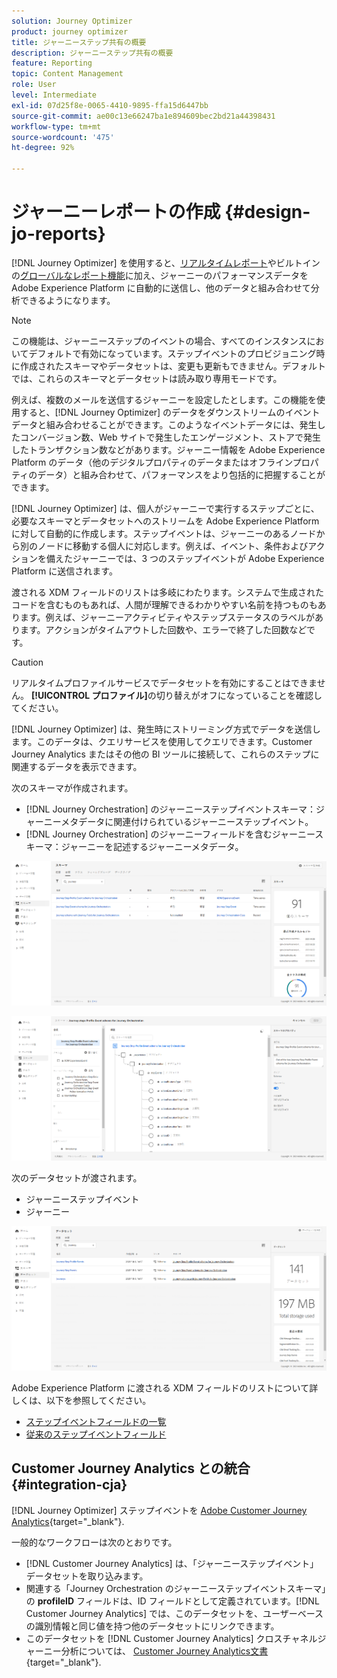 ```yaml
---
solution: Journey Optimizer
product: journey optimizer
title: ジャーニーステップ共有の概要
description: ジャーニーステップ共有の概要
feature: Reporting
topic: Content Management
role: User
level: Intermediate
exl-id: 07d25f8e-0065-4410-9895-ffa15d6447bb
source-git-commit: ae00c13e66247ba1e894609bec2bd21a44398431
workflow-type: tm+mt
source-wordcount: '475'
ht-degree: 92%

---
```


# ジャーニーレポートの作成 {#design-jo-reports}

[!DNL Journey Optimizer] を使用すると、[リアルタイムレポート](live-report.md)やビルトインの[グローバルなレポート機能](global-report.md)に加え、ジャーニーのパフォーマンスデータを Adobe Experience Platform に自動的に送信し、他のデータと組み合わせて分析できるようになります。


>[!NOTE]
>
>この機能は、ジャーニーステップのイベントの場合、すべてのインスタンスにおいてデフォルトで有効になっています。ステップイベントのプロビジョニング時に作成されたスキーマやデータセットは、変更も更新もできません。デフォルトでは、これらのスキーマとデータセットは読み取り専用モードです。

例えば、複数のメールを送信するジャーニーを設定したとします。この機能を使用すると、[!DNL Journey Optimizer] のデータをダウンストリームのイベントデータと組み合わせることができます。このようなイベントデータには、発生したコンバージョン数、Web サイトで発生したエンゲージメント、ストアで発生したトランザクション数などがあります。ジャーニー情報を Adobe Experience Platform のデータ（他のデジタルプロパティのデータまたはオフラインプロパティのデータ）と組み合わせて、パフォーマンスをより包括的に把握することができます。

[!DNL Journey Optimizer] は、個人がジャーニーで実行するステップごとに、必要なスキーマとデータセットへのストリームを Adobe Experience Platform に対して自動的に作成します。ステップイベントは、ジャーニーのあるノードから別のノードに移動する個人に対応します。例えば、イベント、条件およびアクションを備えたジャーニーでは、3 つのステップイベントが Adobe Experience Platform に送信されます。

渡される XDM フィールドのリストは多岐にわたります。システムで生成されたコードを含むものもあれば、人間が理解できるわかりやすい名前を持つものもあります。例えば、ジャーニーアクティビティやステップステータスのラベルがあります。アクションがタイムアウトした回数や、エラーで終了した回数などです。

>[!CAUTION]
>
>リアルタイムプロファイルサービスでデータセットを有効にすることはできません。 **[!UICONTROL プロファイル]**&#x200B;の切り替えがオフになっていることを確認してください。

[!DNL Journey Optimizer] は、発生時にストリーミング方式でデータを送信します。このデータは、クエリサービスを使用してクエリできます。Customer Journey Analytics またはその他の BI ツールに接続して、これらのステップに関連するデータを表示できます。

次のスキーマが作成されます。

* [!DNL Journey Orchestration] のジャーニーステップイベントスキーマ：ジャーニーメタデータに関連付けられているジャーニーステップイベント。
* [!DNL Journey Orchestration] のジャーニーフィールドを含むジャーニースキーマ：ジャーニーを記述するジャーニーメタデータ。

![](assets/sharing1.png)

![](assets/sharing2.png)

次のデータセットが渡されます。

* ジャーニーステップイベント
* ジャーニー

![](assets/sharing3.png)

Adobe Experience Platform に渡される XDM フィールドのリストについて詳しくは、以下を参照してください。

* [ステップイベントフィールドの一覧](../reports/sharing-field-list.md)
* [従来のステップイベントフィールド](../reports/sharing-legacy-fields.md)

## Customer Journey Analytics との統合 {#integration-cja}

[!DNL Journey Optimizer] ステップイベントを [Adobe Customer Journey Analytics](https://experienceleague.adobe.com/docs/analytics-platform/using/cja-overview/cja-overview.html?lang=ja){target="_blank"}.

一般的なワークフローは次のとおりです。

* [!DNL Customer Journey Analytics] は、「ジャーニーステップイベント」データセットを取り込みます。
* 関連する「Journey Orchestration のジャーニーステップイベントスキーマ」の **profileID** フィールドは、ID フィールドとして定義されています。[!DNL Customer Journey Analytics] では、このデータセットを、ユーザーベースの識別情報と同じ値を持つ他のデータセットにリンクできます。
* このデータセットを [!DNL Customer Journey Analytics] クロスチャネルジャーニー分析については、 [Customer Journey Analytics文書](https://experienceleague.adobe.com/docs/analytics-platform/using/cja-usecases/cross-channel.html?lang=ja){target="_blank"}.


